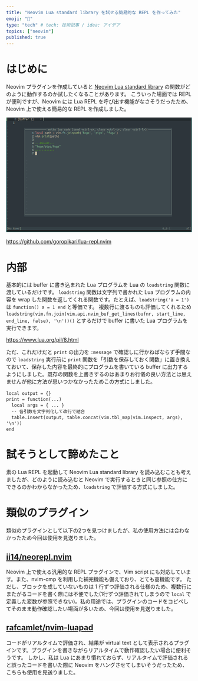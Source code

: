 ```yaml
---
title: "Neovim Lua standard library を試せる簡易的な REPL を作ってみた"
emoji: "🐙"
type: "tech" # tech: 技術記事 / idea: アイデア
topics: ["neovim"]
published: true
---
```


# はじめに

Neovim プラグインを作成していると [Neovim Lua standard library](https://neovim.io/doc/user/lua.html#_lua-standard-modules) の関数がどのように動作するのか試したくなることがあります。
こういった場面では REPL が便利ですが、Neovim には Lua REPL を呼び出す機能がなさそうだったため、Neovim 上で使える簡易的な REPL を作成しました。

![demo](/images/neovim_repl/demo.png)

https://github.com/goropikari/lua-repl.nvim

# 内部

基本的には buffer に書き込まれた Lua プログラムを Lua の `loadstring` 関数に渡しているだけです。
`loadstring` 関数は文字列で書かれた Lua プログラムの内容を wrap した関数を返してくれる関数です。たとえば、`loadstring('a = 1')` は `function() a = 1 end` と等価です。
複数行に渡るものも評価してくれるため `loadstring(vim.fn.join(vim.api.nvim_buf_get_lines(bufnr, start_line, end_line, false), '\n'))()` とするだけで buffer に書いた Lua プログラムを実行できます。

https://www.lua.org/pil/8.html

ただ、これだけだと `print` の出力を `:message` で確認しに行かねばならず手間なので `loadstring` 実行前に `print` 関数を「引数を保存しておく関数」に置き換えておいて、保存した内容を最終的にプログラムを書いている buffer に出力するようにしました。既存の関数を上書きするのはあまりお行儀の良い方法とは思えませんが他に方法が思いつかなかったためこの方式にしました。

```lua:置き換える print の実装
local output = {}
print = function(...)
  local args = { ... }
  -- 各引数を文字列化して改行で結合
  table.insert(output, table.concat(vim.tbl_map(vim.inspect, args), '\n'))
end
```

# 試そうとして諦めたこと

素の Lua REPL を起動して Neovim Lua standard library を読み込むことも考えましたが、どのように読み込むと Neovim で実行するときと同じ参照の仕方にできるのかわからなかったため、`loadstring` で評価する方式にしました。

# 類似のプラグイン

類似のプラグインとして以下の2つを見つけましたが、私の使用方法には合わなかったため今回は使用を見送りました。

## [ii14/neorepl.nvim](https://github.com/ii14/neorepl.nvim)

Neovim 上で使える汎用的な REPL プラグインで、Vim script にも対応しています。また、nvim-cmp を利用した補完機能も備えており、とても高機能です。
ただし、ブロックを成していないものは 1 行ずつ評価される仕様のため、複数行にまたがるコードを書く際には不便でした(1行ずつ評価されてしまうので `local` で定義した変数が参照できない)。私の用途では、プラグインのコードをコピペしてそのまま動作確認したい場面が多いため、今回は使用を見送りました。


## [rafcamlet/nvim-luapad](https://github.com/rafcamlet/nvim-luapad)

コードがリアルタイムで評価され、結果が virtual text として表示されるプラグインです。プラグインを書きながらリアルタイムで動作確認したい場合に便利そうです。
しかし、私は Lua にあまり慣れておらず、リアルタイムで評価されると誤ったコードを書いた際に Neovim をハングさせてしまいそうだったため、こちらも使用を見送りました。
